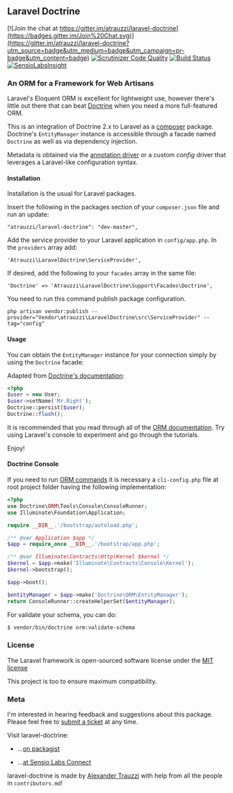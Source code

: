 ## Laravel Doctrine

[![Join the chat at https://gitter.im/atrauzzi/laravel-doctrine](https://badges.gitter.im/Join%20Chat.svg)](https://gitter.im/atrauzzi/laravel-doctrine?utm_source=badge&utm_medium=badge&utm_campaign=pr-badge&utm_content=badge)
[![Scrutinizer Code Quality](https://scrutinizer-ci.com/g/atrauzzi/laravel-doctrine/badges/quality-score.png?b=master)](https://scrutinizer-ci.com/g/atrauzzi/laravel-doctrine/?branch=master) [![Build Status](https://scrutinizer-ci.com/g/atrauzzi/laravel-doctrine/badges/build.png?b=master)](https://scrutinizer-ci.com/g/atrauzzi/laravel-doctrine/build-status/master)
[![SensioLabsInsight](https://insight.sensiolabs.com/projects/aafa61ff-7e01-4c1a-be61-793f5b04cd35/mini.png)](https://insight.sensiolabs.com/projects/aafa61ff-7e01-4c1a-be61-793f5b04cd35)

### An ORM for a Framework for Web Artisans

Laravel's Eloquent ORM is excellent for lightweight use, however there's little out there that can beat [Doctrine](http://goo.gl/oWVD3) when you need a more full-featured ORM.

This is an integration of Doctrine 2.x to Laravel as a [composer](http://goo.gl/gp9HO) package. Doctrine's `EntityManager` instance is accessible through a facade named `Doctrine` as well as via dependency injection.

Metadata is obtained via the [annotation driver](http://goo.gl/dHy9a) or a custom _config_ driver that leverages a Laravel-like configuration syntax. 


#### Installation

Installation is the usual for Laravel packages.

Insert the following in the packages section of your `composer.json` file and run an update:

    "atrauzzi/laravel-doctrine": "dev-master",

Add the service provider to your Laravel application in `config/app.php`. In the `providers` array add:

    'Atrauzzi\LaravelDoctrine\ServiceProvider',

If desired, add the following to your `facades` array in the same file:

    'Doctrine' => 'Atrauzzi\LaravelDoctrine\Support\Facades\Doctrine',

You need to run this command publish package configuration.

`php artisan vendor:publish --provider="Vendor\atrauzzi\LaravelDoctrine\src\ServiceProvider" --tag="config"`
 		

#### Usage

You can obtain the `EntityManager` instance for your connection simply by using the `Doctrine` facade:

Adapted from [Doctrine's documentation](http://goo.gl/XQ3qg):

```php
<?php
$user = new User;
$user->setName('Mr.Right');
Doctrine::persist($user);
Doctrine::flush();
```

It is recommended that you read through all of the [ORM documentation](http://goo.gl/kpAeX).  Try using Laravel's console to experiment and go through the tutorials.

Enjoy!


#### Doctrine Console

If you need to run [ORM commands](http://doctrine-orm.readthedocs.org/en/latest/reference/tools.html?highlight=command#command-overview) it is necessary a `cli-config.php` file at root project folder having the following implementation:

```php
<?php
use Doctrine\ORM\Tools\Console\ConsoleRunner;
use Illuminate\Foundation\Application;

require __DIR__.'/bootstrap/autoload.php';

/** @var Application $app */
$app = require_once __DIR__.'/bootstrap/app.php';

/** @var Illuminate\Contracts\Http\Kernel $kernel */
$kernel = $app->make('Illuminate\Contracts\Console\Kernel');
$kernel->bootstrap();

$app->boot();

$entityManager = $app->make('Doctrine\ORM\EntityManager');
return ConsoleRunner::createHelperSet($entityManager);
```

For validate your schema, you can do:

```bash
$ vendor/bin/doctrine orm:validate-schema
```


### License

The Laravel framework is open-sourced software license under the [MIT license](http://goo.gl/tuwnQ)

This project is too to ensure maximum compatibility.

### Meta

I'm interested in hearing feedback and suggestions about this package.  Please feel free to [submit a ticket](http://goo.gl/KU6B8) at any time.

Visit laravel-doctrine:

* ...[on packagist](http://goo.gl/YH4C0)

* ...[at Sensio Labs Connect](http://goo.gl/IL6Em)

laravel-doctrine is made by [Alexander Trauzzi](http://goo.gl/QabWv) with help from all the people in `contributors.md`!
